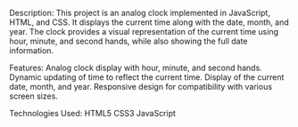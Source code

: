 Description:
This project is an analog clock implemented in JavaScript, HTML, and CSS. It displays the current time along with the date, month, and year. The clock provides a visual representation of the current time using hour, minute, and second hands, while also showing the full date information.

Features:
  Analog clock display with hour, minute, and second hands.
  Dynamic updating of time to reflect the current time.
  Display of the current date, month, and year.
  Responsive design for compatibility with various screen sizes.

Technologies Used:
  HTML5
  CSS3
  JavaScript
